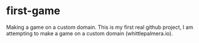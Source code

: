# first-game
Making a game on a custom domain.
This is my first real github project, I am attempting to make a game on a custom domain (whittlepalmera.io).
